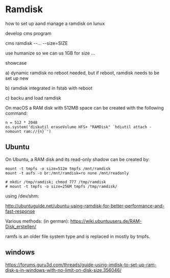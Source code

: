 # Ramdisk

how to set up aand manage a ramdisk on lunux

develop cms program 


cms ramdisk --... --size=SIZE

use humanize so we can us 1GB for size ...

showcase 

a) dynamic ramdisk no reboot needed, but if reboot, ramdisk needs to
be set up new

b) ramdisk integrated in fstab with reboot

c) backu and load ramdisk


On macOS a RAM disk with 512MB space can be created with the following
command:

```
n = 512 * 2048
os.system('diskutil eraseVolume HFS+ "RAMDisk" `hdiutil attach -nomount ram://{n}`')
```

## Ubuntu

On Ubuntu, a RAM disk and its read-only shadow can be created by:

```
mount -t tmpfs -o size=512m tmpfs /mnt/ramdisk
mount -t aufs -o br:/mnt/ramdisk=ro none /mnt/readonly
```

```
# mkdir /tmp/ramdisk; chmod 777 /tmp/ramdisk
# mount -t tmpfs -o size=256M tmpfs /tmp/ramdisk/
```

using /dev/shm: 

http://ubuntuguide.net/ubuntu-using-ramdisk-for-better-performance-and-fast-response

Various methods:
(in german): https://wiki.ubuntuusers.de/RAM-Disk_erstellen/

ramfs is an older file system type and is replaced in mostly by tmpfs.

## windows

https://forums.guru3d.com/threads/guide-using-imdisk-to-set-up-ram-disk-s-in-windows-with-no-limit-on-disk-size.356046/

